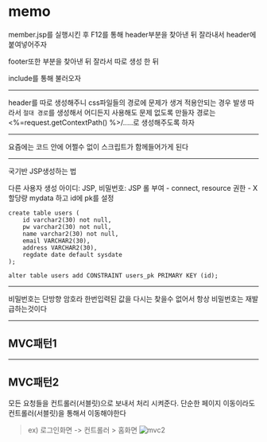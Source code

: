 # memo

member.jsp를 실행시킨 후 F12를 통해 header부분을 찾아낸 뒤
잘라내서 header에 붙여넣어주자

footer또한 부분을 찾아낸 뒤 잘라서 따로 생성 한 뒤

include를 통해 불러오자

---

header를 따로 생성해주니 css파일들의 경로에 문제가 생겨 적용안되는 경우 발생
따라서 `절대 경로`를 생성해서 어디든지 사용해도 문제 없도록 만들자
경로는 <%=request.getContextPath() %>/.....로 생성해주도록 하자

---

요즘에는 코드 안에 어쩔수 없이 스크립트가 함께들어가게 된다

---

국기반 JSP생성하는 법

다른 사용자 생성
아이디: JSP, 비밀번호: JSP
롤 부여 - connect, resource
권한 - X
할당량 mydata
하고 id에 pk를 설정

```
create table users (
    id varchar2(30) not null,
    pw varchar2(30) not null,
    name varchar2(30) not null,
    email VARCHAR2(30),
    address VARCHAR2(30),
    regdate date default sysdate
);

alter table users add CONSTRAINT users_pk PRIMARY KEY (id);
```

---

비밀번호는 단방향 암호라 한번입력된 값을 다시는 찾을수 없어서 항상 비밀번호는 재발급하는것이다

---

## MVC패턴1

---

## MVC패턴2

모든 요청들을 컨트롤러(서블릿)으로 보내서 처리 시켜준다.
단순한 페이지 이동이라도 컨트롤러(서블릿)을 통해서 이동해야한다

> ex) 로그인화면 -> 컨트롤러 > 홈화면
> ![mvc2](https://developer.ucsd.edu/_images/mvc.png)
